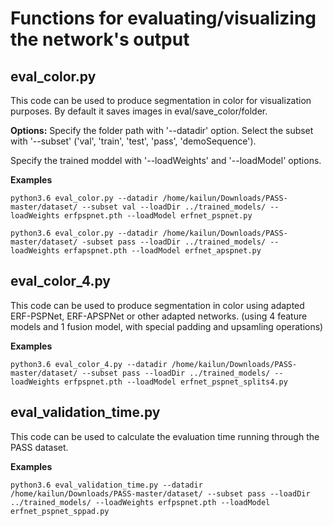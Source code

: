 # Functions for evaluating/visualizing the network's output

## eval_color.py

This code can be used to produce segmentation in color for visualization purposes. By default it saves images in eval/save_color/folder.

**Options:** Specify the folder path with '--datadir' option. Select the subset with '--subset' ('val', 'train', 'test', 'pass', 'demoSequence').

Specify the trained moddel with '--loadWeights' and '--loadModel' options.

**Examples**
```
python3.6 eval_color.py --datadir /home/kailun/Downloads/PASS-master/dataset/ --subset val --loadDir ../trained_models/ --loadWeights erfpspnet.pth --loadModel erfnet_pspnet.py
```
```
python3.6 eval_color.py --datadir /home/kailun/Downloads/PASS-master/dataset/ -subset pass --loadDir ../trained_models/ --loadWeights erfapspnet.pth --loadModel erfnet_apspnet.py
```

## eval_color_4.py

This code can be used to produce segmentation in color using adapted ERF-PSPNet, ERF-APSPNet or other adapted networks. (using 4 feature models and 1 fusion model, with special padding and upsamling operations)

**Examples**
```
python3.6 eval_color_4.py --datadir /home/kailun/Downloads/PASS-master/dataset/ --subset pass --loadDir ../trained_models/ --loadWeights erfpspnet.pth --loadModel erfnet_pspnet_splits4.py
```

## eval_validation_time.py

This code can be used to calculate the evaluation time running through the PASS dataset.

**Examples**
```
python3.6 eval_validation_time.py --datadir /home/kailun/Downloads/PASS-master/dataset/ --subset pass --loadDir ../trained_models/ --loadWeights erfpspnet.pth --loadModel erfnet_pspnet_sppad.py
```
